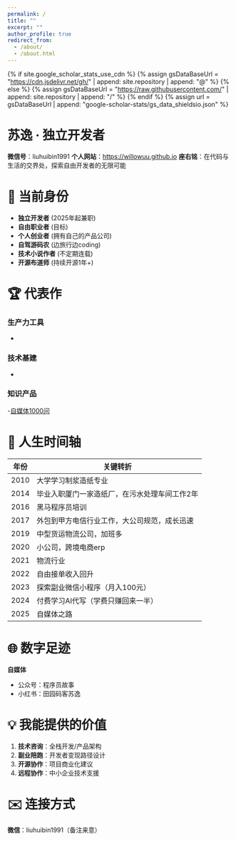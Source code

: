 ```yaml
---
permalink: /
title: ""
excerpt: ""
author_profile: true
redirect_from: 
  - /about/
  - /about.html
---
```


{% if site.google_scholar_stats_use_cdn %}
{% assign gsDataBaseUrl = "https://cdn.jsdelivr.net/gh/" | append: site.repository | append: "@" %}
{% else %}
{% assign gsDataBaseUrl = "https://raw.githubusercontent.com/" | append: site.repository | append: "/" %}
{% endif %}
{% assign url = gsDataBaseUrl | append: "google-scholar-stats/gs_data_shieldsio.json" %}

<span class='anchor' id='about-me'></span>

# 苏逸 · 独立开发者
**微信号**：liuhuibin1991
**个人网站**：https://willowuu.github.io
**座右铭**：在代码与生活的交界处，探索自由开发者的无限可能


# 🚀 当前身份
- **独立开发者** (2025年起兼职)
- **自由职业者** (目标)
- **个人创业者** (拥有自己的产品公司)
- **自驾游码农** (边旅行边coding)
- **技术小说作者** (不定期连载)
- **开源布道师** (持续开源1年+)

# 🏆 代表作
### 生产力工具
-
### 技术基建
-
### 知识产品
  -[自媒体1000问](https://flowus.cn/1eccf0aa-c91d-4a12-9048-24555f4fbc02)

# 📜 人生时间轴
| 年份 | 关键转折 |
|------|----------|
|2010 | 大学学习制浆造纸专业|
|2014 | 毕业入职厦门一家造纸厂，在污水处理车间工作2年|
|2016 |	黑马程序员培训|
|2017 |	外包到甲方电信行业工作，大公司规范，成长迅速|
|2019 |	中型货运物流公司，加班多|
|2020 |	小公司，跨境电商erp|
|2021 |	物流行业|
|2022 |	自由接单收入回升|
|2023 |	探索副业微信小程序（月入100元）|
|2024 |	付费学习AI代写（学费只赚回来一半）|
|2025 |	自媒体之路|

# 🌐 数字足迹
**自媒体**
 - 公众号：程序员故事
 - 小红书：田园码客苏逸

# 💡 我能提供的价值
1. **技术咨询**：全栈开发/产品架构  
2. **副业陪跑**：开发者变现路径设计  
3. **开源协作**：项目商业化建议  
4. **远程协作**：中小企业技术支援  

# ✉️ 连接方式
**微信**：liuhuibin1991（备注来意）
